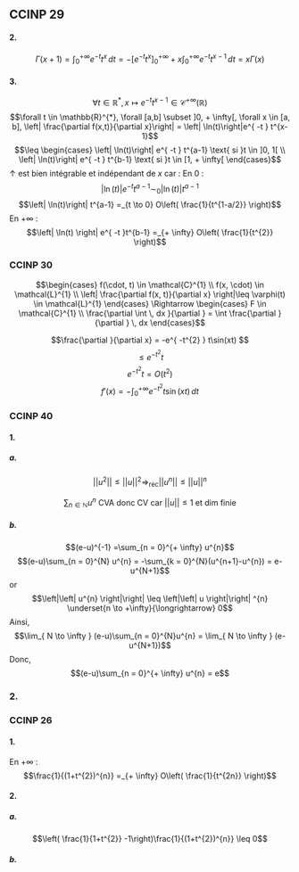 ## CCINP 29
#### 2.
$$\Gamma(x+1) = \int_{0}^{+ \infty} e^{ -t }t^{x} \, dt  = -[e^{ -t }t^{x}]_{0}^{+ \infty} +x\int_{0}^{+\infty} e^{ -t }t^{x-1} \, dt  = x \Gamma(x)$$

#### 3.
$$\forall t \in \mathbb{R}^{*}, x \mapsto e^{ -t }t^{x-1} \in\mathcal{C}^{+ \infty}(\mathbb{R})$$
$$\forall t \in \mathbb{R}^{*}, \forall [a,b] \subset ]0, + \infty[, \forall x \in [a, b], \left| \frac{\partial f(x,t)}{\partial x}\right| = \left| \ln(t)\right|e^{ -t } t^{x-1}$$
$$\leq \begin{cases}
\left| \ln(t)\right| e^{ -t } t^{a-1} \text{ si }t \in ]0, 1[ \\
\left| \ln(t)\right| e^{ -t } t^{b-1} \text{ si }t \in [1, + \infty[
\end{cases}$$
$\uparrow$ est bien intégrable et indépendant de $x$ car : 
En $0$ : 
$$\left| \ln(t)\right| e^{ -t } t^{a-1}  \sim_{0} \left| \ln(t)\right| t^{a-1}$$
$$\left| \ln(t)\right| t^{a-1} =_{t \to 0} O\left( \frac{1}{t^{1-a/2}} \right)$$
En $+ \infty$ : 
$$\left| \ln(t) \right| e^{ -t }t^{b-1} =_{+ \infty} O\left( \frac{1}{t^{2}} \right)$$

### CCINP 30
$$\begin{cases}
f(\cdot, t) \in \mathcal{C}^{1} \\
f(x, \cdot) \in \mathcal{L}^{1} \\
\left| \frac{\partial f(x, t)}{\partial x}  \right|\leq \varphi(t) \in \mathcal{L}^{1}
\end{cases} \Rightarrow \begin{cases}
F \in \mathcal{C}^{1} \\
\frac{\partial \int  \, dx }{\partial }  = \int \frac{\partial }{\partial }  \, dx 
\end{cases}$$


$$\frac{\partial }{\partial x}  = -e^{ -t^{2} } t\sin(xt) $$
$$\leq e^{ -t^{2} }t$$
$$e^{ -t^{2} }t = O(t^{2})$$
$$f'(x) =- \int_{0}^{+ \infty} e^{ -t^{2} }t\sin(xt)\, dt $$

### CCINP 40
#### 1.
##### a.
$$\left|\left|u^{2} \right|\right| \leq  \left|\left| u \right|\right| ^{2} \Rightarrow_{\mathrm{rec}} \left|\left| u^{n} \right|\right|  \leq \left|\left| u \right|\right| ^{n} $$

$$\sum_{n \in \mathbb{N}} u ^{n} \text{ CVA donc CV} \text{ car }\left|\left| u \right|\right| \leq 1 \text{ et dim finie}$$

##### b.
$$(e-u)^{-1} =\sum_{n = 0}^{+ \infty} u^{n}$$
$$(e-u)\sum_{n = 0}^{N} u^{n} = -\sum_{k = 0}^{N}(u^{n+1}-u^{n}) = e-u^{N+1}$$
or 
$$\left|\left| u^{n} \right|\right| \leq \left|\left| u \right|\right| ^{n} \underset{n \to +\infty}{\longrightarrow} 0$$
Ainsi, 
$$\lim_{ N \to \infty } (e-u)\sum_{n = 0}^{N}u^{n} = \lim_{ N \to \infty } (e-u^{N+1})$$
Donc, 
$$(e-u)\sum_{n = 0}^{+ \infty} u^{n} = e$$

### 2.

### CCINP 26
#### 1.
En $+ \infty$ :
$$\frac{1}{(1+t^{2})^{n}} =_{+ \infty} O\left( \frac{1}{t^{2n}} \right)$$

#### 2.
##### a.
$$\left( \frac{1}{1+t^{2}} -1\right)\frac{1}{(1+t^{2})^{n}} \leq 0$$


##### b.
